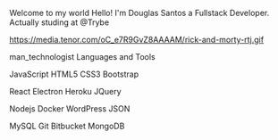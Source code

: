 Welcome to my world 
Hello! I'm Douglas Santos a Fullstack Developer.
Actually studing at @Trybe

https://media.tenor.com/oC_e7R9GvZ8AAAAM/rick-and-morty-rtj.gif

man_technologist Languages and Tools

JavaScript HTML5 CSS3 Bootstrap

React Electron Heroku JQuery

Nodejs Docker WordPress JSON

MySQL Git Bitbucket MongoDB
